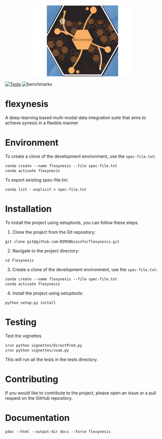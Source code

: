 
<p align="center">
  <img alt="logo" src="img/logo.png" width="65%" height="65%">
</p>

[![Tests](https://github.com/BIMSBbioinfo/flexynesis/actions/workflows/tests.yml/badge.svg)](https://github.com/BIMSBbioinfo/flexynesis/actions/workflows/tests.yml)
![benchmarks](https://github.com/BIMSBbioinfo/flexynesis/actions/workflows/benchmarks.yml/badge.svg)

# flexynesis
A deep-learning based multi-modal data integration suite that aims to achieve synesis in a flexible manner

# Environment

To create a clone of the development environment, use the `spec-file.txt`:
```
conda create --name flexynesis --file spec-file.txt
conda activate flexynesis
```

To export existing spec-file.txt:
```
conda list --explicit > spec-file.txt
```

# Installation

To install the project using setuptools, you can follow these steps:

1. Clone the project from the Git repository:
```
git clone git@github.com:BIMSBbioinfo/flexynesis.git
```
2. Navigate to the project directory:
```
cd flexynesis
```
3. Create a clone of the development environment, use the `spec-file.txt`:
```
conda create --name flexynesis --file spec-file.txt
conda activate flexynesis
```
4. Install the project using setuptools:
```
python setup.py install
```

# Testing

Test the vignettes 
```
srun python vignettes/DirectPred.py
srun python vignettes/svae.py
```


This will run all the tests in the tests directory.

# Contributing
If you would like to contribute to the project, please open an issue or a pull request on the GitHub repository.

# Documentation

```
pdoc --html --output-dir docs --force flexynesis 
```



